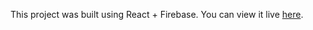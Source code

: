 This project was built using React + Firebase. You can view it live [here](https://hidden-countries-ae982.web.app/).
